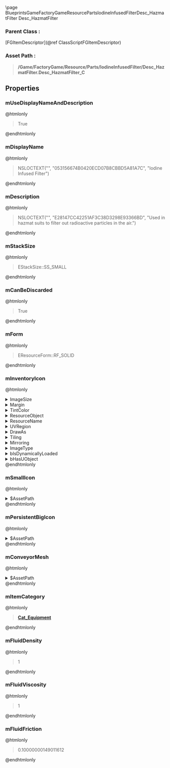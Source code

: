 \page BlueprintsGameFactoryGameResourcePartsIodineInfusedFilterDesc_HazmatFilter Desc_HazmatFilter
### Parent Class :
[FGItemDescriptor](@ref ClassScriptFGItemDescriptor)
### Asset Path :
<b><blockquote>/Game/FactoryGame/Resource/Parts/IodineInfusedFilter/Desc_HazmatFilter.Desc_HazmatFilter_C</blockquote></b>
## Properties

### mUseDisplayNameAndDescription
@htmlonly
<blockquote>True</blockquote>
@endhtmlonly

### mDisplayName
@htmlonly
<blockquote>NSLOCTEXT("", "053156674B0420ECD07B8CBBD5A81A7C", "Iodine Infused Filter")</blockquote>
@endhtmlonly

### mDescription
@htmlonly
<blockquote>NSLOCTEXT("", "E28147CC42251AF3C38D3298E93366BD", "Used in hazmat suits to filter out radioactive particles in the air.")</blockquote>
@endhtmlonly

### mStackSize
@htmlonly
<blockquote>EStackSize::SS_SMALL</blockquote>
@endhtmlonly

### mCanBeDiscarded
@htmlonly
<blockquote>True</blockquote>
@endhtmlonly

### mForm
@htmlonly
<blockquote>EResourceForm::RF_SOLID</blockquote>
@endhtmlonly

### mInventoryIcon
@htmlonly
<details>
 <summary>ImageSize</summary>
<details>
 <summary>X</summary>
<blockquote>64</blockquote>
</details>
<details>
 <summary>Y</summary>
<blockquote>64</blockquote>
</details>
</details>
<details>
 <summary>Margin</summary>
<details>
 <summary>Left</summary>
<blockquote>0</blockquote>
</details>
<details>
 <summary>Top</summary>
<blockquote>0</blockquote>
</details>
<details>
 <summary>Right</summary>
<blockquote>0</blockquote>
</details>
<details>
 <summary>Bottom</summary>
<blockquote>0</blockquote>
</details>
</details>
<details>
 <summary>TintColor</summary>
<details>
 <summary>SpecifiedColor</summary>
<details>
 <summary>R</summary>
<blockquote>1</blockquote>
</details>
<details>
 <summary>G</summary>
<blockquote>1</blockquote>
</details>
<details>
 <summary>B</summary>
<blockquote>1</blockquote>
</details>
<details>
 <summary>A</summary>
<blockquote>1</blockquote>
</details>
</details>
<details>
 <summary>ColorUseRule</summary>
<blockquote>0</blockquote>
</details>
</details>
<details>
 <summary>ResourceObject</summary>
<details>
 <summary>$Empty</summary>
<blockquote>True</blockquote>
</details>
</details>
<details>
 <summary>ResourceName</summary>
<blockquote>None</blockquote>
</details>
<details>
 <summary>UVRegion</summary>
<details>
 <summary>Min</summary>
<details>
 <summary>X</summary>
<blockquote>0</blockquote>
</details>
<details>
 <summary>Y</summary>
<blockquote>0</blockquote>
</details>
</details>
<details>
 <summary>Max</summary>
<details>
 <summary>X</summary>
<blockquote>0</blockquote>
</details>
<details>
 <summary>Y</summary>
<blockquote>0</blockquote>
</details>
</details>
<details>
 <summary>bIsValid</summary>
<blockquote>0</blockquote>
</details>
</details>
<details>
 <summary>DrawAs</summary>
<blockquote>3</blockquote>
</details>
<details>
 <summary>Tiling</summary>
<blockquote>0</blockquote>
</details>
<details>
 <summary>Mirroring</summary>
<blockquote>0</blockquote>
</details>
<details>
 <summary>ImageType</summary>
<blockquote>0</blockquote>
</details>
<details>
 <summary>bIsDynamicallyLoaded</summary>
<blockquote>False</blockquote>
</details>
<details>
 <summary>bHasUObject</summary>
<blockquote>False</blockquote>
</details>
@endhtmlonly

### mSmallIcon
@htmlonly
<details>
 <summary>$AssetPath</summary>
<b><a href="_blueprints_game_factory_game_resource_parts_iodine_infused_filter_u_i_icon_desc__hazmat_filter_64.html"><blockquote>IconDesc_HazmatFilter_64</blockquote></a></b>
</details>
@endhtmlonly

### mPersistentBigIcon
@htmlonly
<details>
 <summary>$AssetPath</summary>
<b><a href="_blueprints_game_factory_game_resource_parts_iodine_infused_filter_u_i_icon_desc__hazmat_filter_256.html"><blockquote>IconDesc_HazmatFilter_256</blockquote></a></b>
</details>
@endhtmlonly

### mConveyorMesh
@htmlonly
<details>
 <summary>$AssetPath</summary>
<b><a href="_blueprints_game_factory_game_resource_parts_iodine_infused_filter_s_m__iodine_infused_filter_01.html"><blockquote>SM_IodineInfusedFilter_01</blockquote></a></b>
</details>
@endhtmlonly

### mItemCategory
@htmlonly
<b><a href="_blueprints_game_factory_game_resource_item_categories_cat__equipment.html"><blockquote>Cat_Equipment</blockquote></a></b>
@endhtmlonly

### mFluidDensity
@htmlonly
<blockquote>1</blockquote>
@endhtmlonly

### mFluidViscosity
@htmlonly
<blockquote>1</blockquote>
@endhtmlonly

### mFluidFriction
@htmlonly
<blockquote>0.10000000149011612</blockquote>
@endhtmlonly

